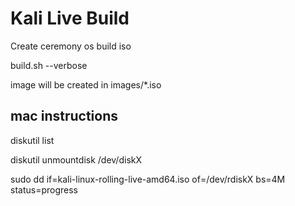 # Kali Live Build

Create ceremony os build iso



build.sh --verbose

image will be created in images/*.iso

## mac instructions
diskutil list

diskutil unmountdisk /dev/diskX

sudo dd if=kali-linux-rolling-live-amd64.iso of=/dev/rdiskX bs=4M status=progress
